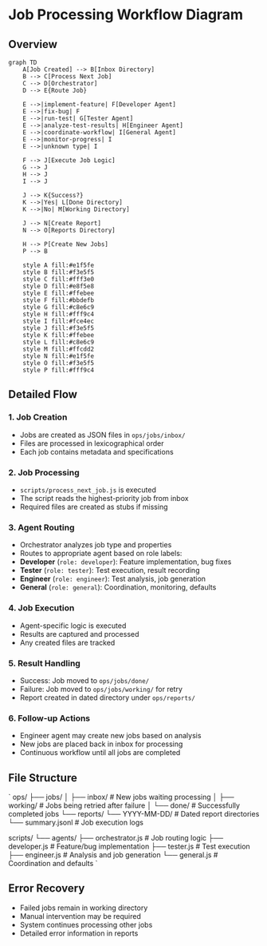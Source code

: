 # Job Processing Workflow Diagram

## Overview

```mermaid
graph TD
    A[Job Created] --> B[Inbox Directory]
    B --> C[Process Next Job]
    C --> D[Orchestrator]
    D --> E{Route Job}

    E -->|implement-feature| F[Developer Agent]
    E -->|fix-bug| F
    E -->|run-test| G[Tester Agent]
    E -->|analyze-test-results| H[Engineer Agent]
    E -->|coordinate-workflow| I[General Agent]
    E -->|monitor-progress| I
    E -->|unknown type| I

    F --> J[Execute Job Logic]
    G --> J
    H --> J
    I --> J

    J --> K{Success?}
    K -->|Yes| L[Done Directory]
    K -->|No| M[Working Directory]

    J --> N[Create Report]
    N --> O[Reports Directory]

    H --> P[Create New Jobs]
    P --> B

    style A fill:#e1f5fe
    style B fill:#f3e5f5
    style C fill:#fff3e0
    style D fill:#e8f5e8
    style E fill:#ffebee
    style F fill:#bbdefb
    style G fill:#c8e6c9
    style H fill:#fff9c4
    style I fill:#fce4ec
    style J fill:#f3e5f5
    style K fill:#ffebee
    style L fill:#c8e6c9
    style M fill:#ffcdd2
    style N fill:#e1f5fe
    style O fill:#f3e5f5
    style P fill:#fff9c4
```

## Detailed Flow

### 1. Job Creation
- Jobs are created as JSON files in `ops/jobs/inbox/`
- Files are processed in lexicographical order
- Each job contains metadata and specifications

### 2. Job Processing
- `scripts/process_next_job.js` is executed
- The script reads the highest-priority job from inbox
- Required files are created as stubs if missing

### 3. Agent Routing
- Orchestrator analyzes job type and properties
- Routes to appropriate agent based on role labels:
 - **Developer** (`role: developer`): Feature implementation, bug fixes
 - **Tester** (`role: tester`): Test execution, result recording
 - **Engineer** (`role: engineer`): Test analysis, job generation
 - **General** (`role: general`): Coordination, monitoring, defaults

### 4. Job Execution
- Agent-specific logic is executed
- Results are captured and processed
- Any created files are tracked

### 5. Result Handling
- Success: Job moved to `ops/jobs/done/`
- Failure: Job moved to `ops/jobs/working/` for retry
- Report created in dated directory under `ops/reports/`

### 6. Follow-up Actions
- Engineer agent may create new jobs based on analysis
- New jobs are placed back in inbox for processing
- Continuous workflow until all jobs are completed

## File Structure

`
ops/
├── jobs/
│   ├── inbox/           # New jobs waiting processing
│   ├── working/         # Jobs being retried after failure
│   └── done/           # Successfully completed jobs
└── reports/
    └── YYYY-MM-DD/     # Dated report directories
        └── summary.jsonl  # Job execution logs

scripts/
└── agents/
    ├── orchestrator.js  # Job routing logic
    ├── developer.js     # Feature/bug implementation
    ├── tester.js        # Test execution
    ├── engineer.js      # Analysis and job generation
    └── general.js       # Coordination and defaults
`

## Error Recovery

- Failed jobs remain in working directory
- Manual intervention may be required
- System continues processing other jobs
- Detailed error information in reports